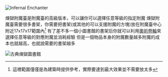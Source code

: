 ![Infernal Enchanter](block:betterwithmods:infernal_enchanter)

煉獄附魔臺是附魔臺的高級版本，可以讓你可以選擇任意等級的指定附魔
煉獄附魔臺需要很多書架，你需要把書架(或其他的可以支援附魔的方塊)放在附魔臺中心附近17x17x17範圍內[^1]
有了差不多一個小圖書館的書架后你就可以利用[奧術卷軸](../items/arcane_scrolls.md)來選擇任意等級的對應附魔並消耗經驗
但是一個物品本身的附魔數量越多附魔的成本也就越高，也就說需要的書架越多 

![古典煉獄圖書館](betterwithmods:infernal_enchanter.png)


[^1]: 這裡範圍僅僅是為建築時提供參考，實際要達到最大效果並不需要放太多